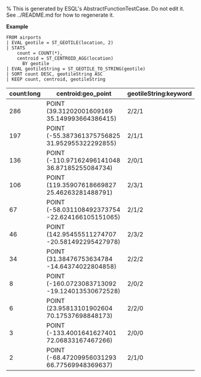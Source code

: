 % This is generated by ESQL's AbstractFunctionTestCase. Do not edit it. See ../README.md for how to regenerate it.

**Example**

```esql
FROM airports
| EVAL geotile = ST_GEOTILE(location, 2)
| STATS
    count = COUNT(*),
    centroid = ST_CENTROID_AGG(location)
      BY geotile
| EVAL geotileString = ST_GEOTILE_TO_STRING(geotile)
| SORT count DESC, geotileString ASC
| KEEP count, centroid, geotileString
```

| count:long | centroid:geo_point | geotileString:keyword |
| --- | --- | --- |
| 286 | POINT (39.31202001609169 35.149993664386415) | 2/2/1 |
| 197 | POINT (-55.387361375756825 31.952955322292855) | 2/1/1 |
| 136 | POINT (-110.97162496141048 36.87185255084734) | 2/0/1 |
| 106 | POINT (119.35907618669827 25.46263281488791) | 2/3/1 |
| 67 | POINT (-58.031108492373754 -22.624166105151065) | 2/1/2 |
| 46 | POINT (142.95455511274707 -20.581492295427978) | 2/3/2 |
| 34 | POINT (31.38476753634784 -14.64374022804858) | 2/2/2 |
| 8 | POINT (-160.0723083713092 -19.124013530672528) | 2/0/2 |
| 6 | POINT (23.95813101902604 70.17537698848173) | 2/2/0 |
| 3 | POINT (-133.4001641627401 72.06833167467266) | 2/0/0 |
| 2 | POINT (-68.47209956031293 66.77569948369637) | 2/1/0 |


